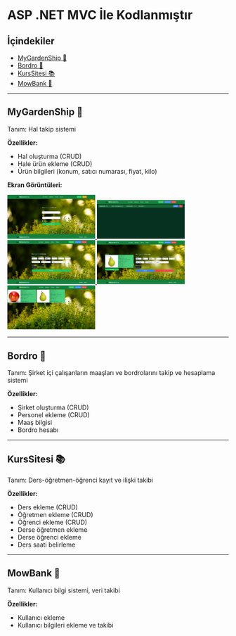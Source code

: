 
# ASP .NET MVC İle Kodlanmıştır

## İçindekiler
- [MyGardenShip 🌱](#mygardenship-)
- [Bordro 💼](#bordro-)
- [KursSitesi 📚](#kurssitesi-)
- [MowBank 🏦](#mowbank-)

---

## MyGardenShip 🌱
Tanım: Hal takip sistemi

**Özellikler:**
- Hal oluşturma (CRUD)
- Hale ürün ekleme (CRUD)
- Ürün bilgileri (konum, satıcı numarası, fiyat, kilo)

**Ekran Görüntüleri:**
<p float="left">
  <a href="https://github.com/ifeelikeabit/mywebsites-dotnetmvc/raw/main/images/mygarden-login.png">
    <img src="https://github.com/ifeelikeabit/mywebsites-dotnetmvc/raw/main/images/mygarden-login.png" width="200" />
  </a>
  <a href="https://github.com/ifeelikeabit/mywebsites-dotnetmvc/raw/main/images/mygarden-admin-user-manage.png">
    <img src="https://github.com/ifeelikeabit/mywebsites-dotnetmvc/raw/main/images/mygarden-admin-user-manage.png" width="200" />
  </a>
  <a href="https://github.com/ifeelikeabit/mywebsites-dotnetmvc/raw/main/images/mygarden-new-product.png">
    <img src="https://github.com/ifeelikeabit/mywebsites-dotnetmvc/raw/main/images/mygarden-new-product.png" width="200" />
  </a>
  <a href="https://github.com/ifeelikeabit/mywebsites-dotnetmvc/raw/main/images/mygarden-update-product.png">
    <img src="https://github.com/ifeelikeabit/mywebsites-dotnetmvc/raw/main/images/mygarden-update-product.png" width="200" />
  </a>
  <a href="https://github.com/ifeelikeabit/mywebsites-dotnetmvc/raw/main/images/mygarden-list-product.png">
    <img src="https://github.com/ifeelikeabit/mywebsites-dotnetmvc/raw/main/images/mygarden-list-product.png" width="200" />
  </a>
</p>

---

## Bordro 💼
Tanım: Şirket içi çalışanların maaşları ve bordrolarını takip ve hesaplama sistemi

**Özellikler:**
- Şirket oluşturma (CRUD)
- Personel ekleme (CRUD)
- Maaş bilgisi
- Bordro hesabı

---

## KursSitesi 📚
Tanım: Ders-öğretmen-öğrenci kayıt ve ilişki takibi

**Özellikler:**
- Ders ekleme (CRUD)
- Öğretmen ekleme (CRUD)
- Öğrenci ekleme (CRUD)
- Derse öğretmen ekleme
- Derse öğrenci ekleme
- Ders saati belirleme

---

## MowBank 🏦
Tanım: Kullanıcı bilgi sistemi, veri takibi

**Özellikler:**
- Kullanıcı ekleme
- Kullanıcı bilgileri ekleme ve takibi




